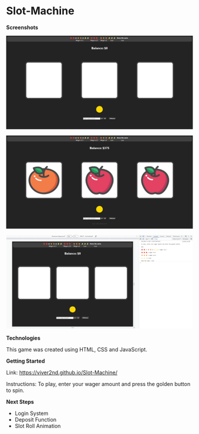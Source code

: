 # Slot-Machine

**Screenshots**

![Alt text](images/image.png)

![Alt text](images/image-1.png)

![Alt text](images/image-2.png)

**Technologies**

This game was created using HTML, CSS and JavaScript.

**Getting Started**

Link:
https://viver2nd.github.io/Slot-Machine/

Instructions:
To play, enter your wager amount and press the golden button to spin.

**Next Steps**
- Login System
- Deposit Function
- Slot Roll Animation